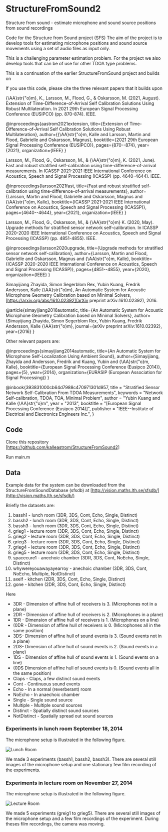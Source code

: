 # StructureFromSound2
Structure from sound - estimate microphone and sound source positions from sound recordings

Code for the Structure from Sound project (SFS)
The aim of the project is to develop tools for estimating microphone positions
and sound source movements using a set of audio files as input only.

This is a challenging parameter estimation problem. 
For the project we also develop tools that can be of use for other TDOA type
problems.

This is a continuation of the earlier StructureFromSound project
and builds on 

If you use this code, please cite the three relevant papers that it builds upon

{\AA}str{\"o}m}, K., Larsson, M., Flood, G., & Oskarsson, M. (2021, August). Extension of Time-Difference-of-Arrival Self Calibration Solutions Using Robust Multilateration. In 2021 29th European Signal Processing Conference (EUSIPCO) (pp. 870-874). IEEE.

@inproceedings{aastrom2021extension,
  title={Extension of Time-Difference-of-Arrival Self Calibration Solutions Using Robust Multilateration},
  author={{\AA}str{\"o}m, Kalle and Larsson, Martin and Flood, Gabrielle and Oskarsson, Magnus},
  booktitle={2021 29th European Signal Processing Conference (EUSIPCO)},
  pages={870--874},
  year={2021},
  organization={IEEE}
}

Larsson, M., Flood, G., Oskarsson, M., & {\AA}str{\"o}m}, K. (2021, June). Fast and robust stratified self-calibration using time-difference-of-arrival measurements. In ICASSP 2021-2021 IEEE International Conference on Acoustics, Speech and Signal Processing (ICASSP) (pp. 4640-4644). IEEE.

@inproceedings{larsson2021fast,
  title={Fast and robust stratified self-calibration using time-difference-of-arrival measurements},
  author={Larsson, Martin and Flood, Gabrielle and Oskarsson, Magnus and {\AA}str{\"o}m, Kalle},
  booktitle={ICASSP 2021-2021 IEEE International Conference on Acoustics, Speech and Signal Processing (ICASSP)},
  pages={4640--4644},
  year={2021},
  organization={IEEE}
}


Larsson, M., Flood, G., Oskarsson, M., & {\AA}str{\"o}m} K. (2020, May). Upgrade methods for stratified sensor network self-calibration. In ICASSP 2020-2020 IEEE International Conference on Acoustics, Speech and Signal Processing (ICASSP) (pp. 4851-4855). IEEE.

@inproceedings{larsson2020upgrade,
  title={Upgrade methods for stratified sensor network self-calibration},
  author={Larsson, Martin and Flood, Gabrielle and Oskarsson, Magnus and {\AA}str{\"o}m, Kalle},
  booktitle={ICASSP 2020-2020 IEEE International Conference on Acoustics, Speech and Signal Processing (ICASSP)},
  pages={4851--4855},
  year={2020},
  organization={IEEE}
}

Simayijiang Zhayida, Simon Segerblom Rex, Yubin Kuang, Fredrik Andersson, Kalle {\AA}str{\"o}m}, 
An Automatic System for Acoustic Microphone Geometry Calibration based on Minimal Solvers, 
[https://arxiv.org/abs/1610.02392](arXiv preprint arXiv:1610.02392), 2016.

@article{simayijiang2016automatic,
  title={An Automatic System for Acoustic Microphone Geometry Calibration based on Minimal Solvers},
  author={Simayijiang Zhayida, Simon Segerblom Rex, Yubin Kuang, Fredrik Andersson, Kalle {\AA}str{\"o}m},
  journal={arXiv preprint arXiv:1610.02392},
  year={2016}
}

Other relevant papers are:

@inproceedings{simayijiang2014automatic,
  title={An Automatic System for Microphone Self-Localization Using Ambient Sound},
  author={Simayijiang, Zhayida and Andersson, Fredrik and Kuang, Yubin and {\AA}str{\"o}m, Kalle},
  booktitle={European Signal Processing Conference (Eusipco 2014)},
  pages={5},
  year={2014},
  organization={EURASIP (European Association for Signal Processing)}
}

@inbook{393831000cb64d7988c470971301d957,
  title     = "Stratified Sensor Network Self-Calibration From TDOA Measurements",
  keywords  = "Network Self-calibration, TDOA, TOA, Minimal Problem",
  author    = "Yubin Kuang and Kalle {\AA}str{\"o}m",
  year      = "2013",
  booktitle = "[European Signal Processing Conference (Eusipco 2014)]",
  publisher = "IEEE--Institute of Electrical and Electronics Engineers Inc.",
}

## Code

Clone this repository
[https://github.com/kalleastrom/StructureFromSound2]


Run main.m 

## Data

Example data for the system can be downloaded from the
StructureFromSoundDatabase (sfsdb)
at [http://vision.maths.lth.se/sfsdb/](http://vision.maths.lth.se/sfsdb/)

Briefly the datasets are:

1.  bassh1 - lunch room (3DR, 3DS, Cont, Echo, Single, Distinct)
2.  bassh2 - lunch room (3DR, 3DS, Cont, Echo, Single, Distinct)
3.  bassh3 - lunch room (3DR, 3DS, Cont, Echo, Single, Distinct)
4.  grieg1 - lecture room (3DR, 3DS, Cont, Echo, Single, Distinct)
5.  grieg2 - lecture room (3DR, 3DS, Cont, Echo, Single, Distinct)
6.  grieg3 - lecture room (3DR, 3DS, Cont, Echo, Single, Distinct)
7.  grieg4 - lecture room (3DR, 3DS, Cont, Echo, Single, Distinct)
8.  grieg5 - lecture room (3DR, 3DS, Cont, Echo, Single, Distinct)
9.  spacecure1 - anechoic chamber (3DR, 3DS, Cont, NoEcho, Single, Distinct)
10. whywereyouawayayearroy - anechoic chamber (3DR, 3DS, Cont, NoEcho, Multiple, NotDistinct)
11. axelf - kitchen (2DR, 3DS, Cont, Echo, Single, Distinct)
12. gone - kitchen (2DR, 3DS, Cont, Echo, Single, Distinct)

Here
* 3DR - Dimension of affine hull of receivers is 3. (Microphones not in a plane)
* 2DR - Dimension of affine hull of receivers is 2. (Microphones in a plane)
* 1DR - Dimension of affine hull of receivers is 1. (Microphones on a line)
* (0DR - Dimension of affine hull of receivers is 0. (Microphones all in the same position)
* 3DS- Dimension of affine hull of sound events is 3. (Sound events not in a plane)
* 2DS- Dimension of affine hull of sound events is 2. (Sound events in a plane)
* 1DS - Dimension of affine hull of sound events is 1. (Sound events on a line)
* (0DS Dimension of affine hull of sound events is 0. (Sound events all in the same position)
* Claps - Claps, a few distinct sound events
* Cont - Continuous sound events
* Echo - In a normal (reverberant) room
* NoEcho - In anaechoic chamber
* Single - Single sound source
* Multiple - Multiple sound sources
* Distinct - Spatially distinct sound sources 
* NotDistinct - Spatially spread out sound sources

### Experiments in lunch room  September 18, 2014

The microphone setup is illustrated in the following figure. 

![Lunch Room](/tex/images/IMG_2283.JPG "Lunch Room")

We made 3 experiments (bassh1, bassh2, bassh3). There are several still 
images of the microphone setup and one stationary few film recording of the
experiments.

### Experiments in lecture room on November 27, 2014

The microphone setup is illustrated in the following figure. 

![Lecture Room](/tex/images/IMG_3442.JPG "Lecture Room")

We made 5 experiments (greig1 to grieg5). There are several still 
images of the microphone setup and a few film recordings of the
experiment. During theses film recordings, the camera was moving.

